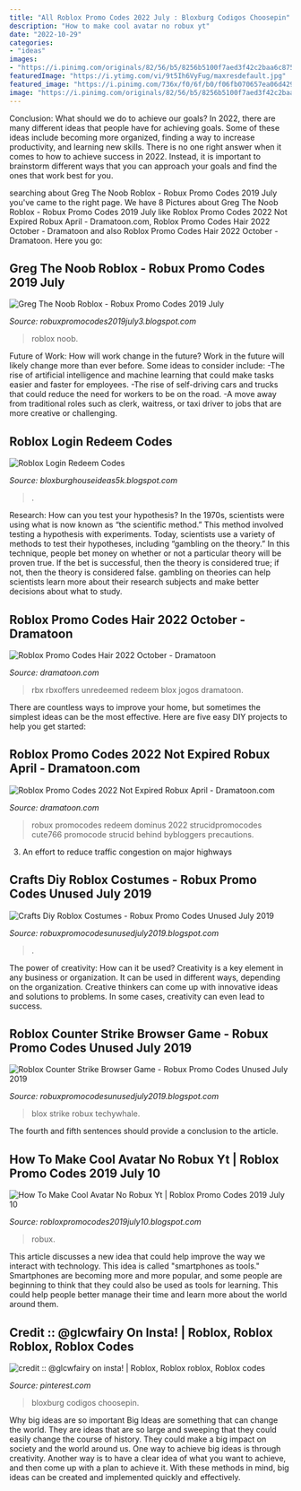 ```yaml
---
title: "All Roblox Promo Codes 2022 July : Bloxburg Codigos Choosepin"
description: "How to make cool avatar no robux yt"
date: "2022-10-29"
categories:
- "ideas"
images:
- "https://i.pinimg.com/originals/82/56/b5/8256b5100f7aed3f42c2baa6c875edb0.jpg"
featuredImage: "https://i.ytimg.com/vi/9t5Ih6VyFug/maxresdefault.jpg"
featured_image: "https://i.pinimg.com/736x/f0/6f/b0/f06fb070657ea06d429a88552856c302.jpg"
image: "https://i.pinimg.com/originals/82/56/b5/8256b5100f7aed3f42c2baa6c875edb0.jpg"
---
```



Conclusion: What should we do to achieve our goals?
In 2022, there are many different ideas that people have for achieving goals. Some of these ideas include becoming more organized, finding a way to increase productivity, and learning new skills. There is no one right answer when it comes to how to achieve success in 2022. Instead, it is important to brainstorm different ways that you can approach your goals and find the ones that work best for you.

	

		
searching about Greg The Noob Roblox - Robux Promo Codes 2019 July you've came to the right page. We have 8 Pictures about Greg The Noob Roblox - Robux Promo Codes 2019 July like Roblox Promo Codes 2022 Not Expired Robux April - Dramatoon.com, Roblox Promo Codes Hair 2022 October - Dramatoon and also Roblox Promo Codes Hair 2022 October - Dramatoon. Here you go:
		
    
## Greg The Noob Roblox - Robux Promo Codes 2019 July

<img loading=lazy src="https://i.ytimg.com/vi/AKnsJErRSTc/maxresdefault.jpg" onerror="this.onerror=null;this.src='https://tse2.mm.bing.net/th?id=OIP.coc9arRppnbyAV-6oohIBAHaEK&amp;pid=15.1';" alt="Greg The Noob Roblox - Robux Promo Codes 2019 July">

_Source: robuxpromocodes2019july3.blogspot.com_

>roblox noob. 

	

Future of Work: How will work change in the future?
Work in the future will likely change more than ever before. Some ideas to consider include:
-The rise of artificial intelligence and machine learning that could make tasks easier and faster for employees. 
-The rise of self-driving cars and trucks that could reduce the need for workers to be on the road. 
-A move away from traditional roles such as clerk, waitress, or taxi driver to jobs that are more creative or challenging.

    
## Roblox Login Redeem Codes

<img loading=lazy src="https://lh3.googleusercontent.com/proxy/VPg-KWNpnhqu6tw8nePDT8JwXjwcGkxaBkyL_IpBemVYrr8YWBElqtVD517xz7y6hfWTaPH0uoOKwXW3BuXO23WAzZol1KGjmgtg-DF4hGSQnfFCbH3cWcrlURHF1dJFB96-i5QhETrti0KDX1IVmQ_3afO2nqONrb9cQ0J7LT4hzw=w1200-h630-p-k-no-nu" onerror="this.onerror=null;this.src='https://tse3.mm.bing.net/th?id=OIP.kR1c7OSv1UTZbnoAJEoRvgHaD4&amp;pid=15.1';" alt="Roblox Login Redeem Codes">

_Source: bloxburghouseideas5k.blogspot.com_

>. 

	

Research: How can you test your hypothesis?
In the 1970s, scientists were using what is now known as “the scientific method.” This method involved testing a hypothesis with experiments. Today, scientists use a variety of methods to test their hypotheses, including “gambling on the theory.” In this technique, people bet money on whether or not a particular theory will be proven true. If the bet is successful, then the theory is considered true; if not, then the theory is considered false. gambling on theories can help scientists learn more about their research subjects and make better decisions about what to study.

    
## Roblox Promo Codes Hair 2022 October - Dramatoon

<img loading=lazy src="https://i.pinimg.com/originals/43/78/ff/4378ff661416b1cbd5eb9100773fb782.jpg" onerror="this.onerror=null;this.src='https://tse1.mm.bing.net/th?id=OIP.8MuFvBGJaQ_Wu2TzaX-tJAHaEK&amp;pid=15.1';" alt="Roblox Promo Codes Hair 2022 October - Dramatoon">

_Source: dramatoon.com_

>rbx rbxoffers unredeemed redeem blox jogos dramatoon. 

	

There are countless ways to improve your home, but sometimes the simplest ideas can be the most effective. Here are five easy DIY projects to help you get started: 

    
## Roblox Promo Codes 2022 Not Expired Robux April - Dramatoon.com

<img loading=lazy src="https://i.pinimg.com/originals/82/56/b5/8256b5100f7aed3f42c2baa6c875edb0.jpg" onerror="this.onerror=null;this.src='https://tse3.mm.bing.net/th?id=OIP.JG3G8wnNyUR1bmbsLckzFQHaEK&amp;pid=15.1';" alt="Roblox Promo Codes 2022 Not Expired Robux April - Dramatoon.com">

_Source: dramatoon.com_

>robux promocodes redeem dominus 2022 strucidpromocodes cute766 promocode strucid behind bybloggers precautions. 

	

3. An effort to reduce traffic congestion on major highways 

    
## Crafts Diy Roblox Costumes - Robux Promo Codes Unused July 2019

<img loading=lazy src="https://pbs.twimg.com/media/EGgn4ekX0AA29OA.jpg" onerror="this.onerror=null;this.src='https://tse2.mm.bing.net/th?id=OIP.neppleztktvDC0s2Xo_jigHaLH&amp;pid=15.1';" alt="Crafts Diy Roblox Costumes - Robux Promo Codes Unused July 2019">

_Source: robuxpromocodesunusedjuly2019.blogspot.com_

>. 

	

The power of creativity: How can it be used?
Creativity is a key element in any business or organization. It can be used in different ways, depending on the organization. Creative thinkers can come up with innovative ideas and solutions to problems. In some cases, creativity can even lead to success.

    
## Roblox Counter Strike Browser Game - Robux Promo Codes Unused July 2019

<img loading=lazy src="https://i.ytimg.com/vi/9t5Ih6VyFug/maxresdefault.jpg" onerror="this.onerror=null;this.src='https://tse3.mm.bing.net/th?id=OIP.ppOfCJnYDitW3NVNlOtKhAHaEK&amp;pid=15.1';" alt="Roblox Counter Strike Browser Game - Robux Promo Codes Unused July 2019">

_Source: robuxpromocodesunusedjuly2019.blogspot.com_

>blox strike robux techywhale. 

	

The fourth and fifth sentences should provide a conclusion to the article.

    
## How To Make Cool Avatar No Robux Yt | Roblox Promo Codes 2019 July 10

<img loading=lazy src="https://i.ytimg.com/vi/bKOBEsQ2TjE/maxresdefault.jpg" onerror="this.onerror=null;this.src='https://tse3.mm.bing.net/th?id=OIP.qyperjxtRZwL5fPLKSXWmgHaEK&amp;pid=15.1';" alt="How To Make Cool Avatar No Robux Yt | Roblox Promo Codes 2019 July 10">

_Source: robloxpromocodes2019july10.blogspot.com_

>robux. 

	

This article discusses a new idea that could help improve the way we interact with technology. This idea is called "smartphones as tools." Smartphones are becoming more and more popular, and some people are beginning to think that they could also be used as tools for learning. This could help people better manage their time and learn more about the world around them.

    
## Credit :: @glcwfairy On Insta! | Roblox, Roblox Roblox, Roblox Codes

<img loading=lazy src="https://i.pinimg.com/736x/f0/6f/b0/f06fb070657ea06d429a88552856c302.jpg" onerror="this.onerror=null;this.src='https://tse1.mm.bing.net/th?id=OIP.cPmRBGUSFiJEHuuUDCF6QAHaGw&amp;pid=15.1';" alt="credit :: @glcwfairy on insta! | Roblox, Roblox roblox, Roblox codes">

_Source: pinterest.com_

>bloxburg codigos choosepin. 

	

Why big ideas are so important
Big Ideas are something that can change the world. They are ideas that are so large and sweeping that they could easily change the course of history. They could make a big impact on society and the world around us. One way to achieve big ideas is through creativity. Another way is to have a clear idea of what you want to achieve, and then come up with a plan to achieve it. With these methods in mind, big ideas can be created and implemented quickly and effectively.

